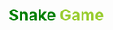 <h1 aling="center" class="h1-titulo"><span style="color: green">Snake</span> <span style="color: yellowGreen">Game</span></h1>